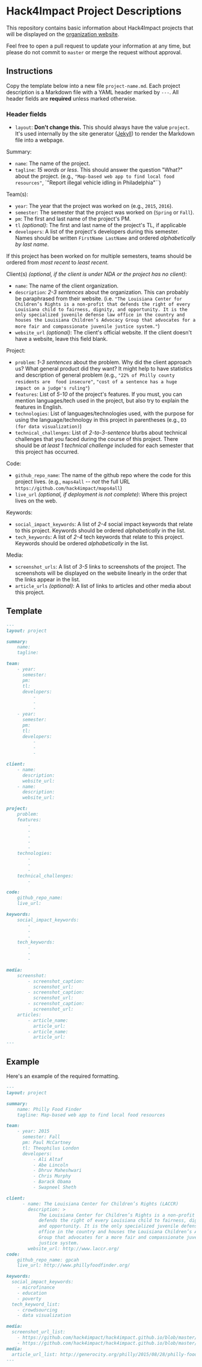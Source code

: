 # Hack4Impact Project Descriptions

This repository contains basic information about Hack4Impact projects that will
be displayed on the [organization website](http://hack4impact.org/projects).

Feel free to open a pull request to update your information at any time, but
please do not commit to `master` or merge the request without approval.


## Instructions

Copy the template below into a new file `project-name.md`. Each project
description is a Markdown file with a YAML header marked by `---`. All 
header fields are **required** unless marked otherwise.

### Header fields

- `layout`: **Don't change this.** This should always have the value `project`.
  It's used internally by the site generator ([Jekyll](https://jekyllrb.com/))
  to render the Markdown file into a webpage.

Summary:

- `name`: The name of the project.
- `tagline`: *15 words or less*. This should answer the question "What?" about
  the project. (e.g., `"Map-based web app to find local food resources"`,
`"Report illegal vehicle idling in Philadelphia"``)

Team(s):

- `year`: The year that the project was worked on (e.g., `2015`, `2016`).
- `semester`: The semester that the project was worked on (`Spring` or `Fall`).
- `pm`: The first and last name of the project's PM.
- `tl` *(optional)*: The first and last name of the project's TL, if applicable
- `developers`: A list of the project's developers during this semester. Names
  should be written `FirstName LastName` and ordered *alphabetically by last
name*.

If this project has been worked on for multiple semesters, teams should be
ordered from *most recent* to *least recent*.

Client(s) *(optional, if the client is under NDA or the project has no
client)*:

- `name`: The name of the client organization.
- `description`: *2-3 sentences* about the organization. This can probably be
  paraphrased from their website. (i.e. `"The Louisiana Center for
Children’s Rights is a non-profit that defends the right of every Louisiana
child to fairness, dignity, and opportunity. It is the only specialized
juvenile defense law office in the country and houses the Louisiana Children’s
Advocacy Group that advocates for a more fair and compassionate juvenile
justice system."`)
- `website_url` *(optional)*: The client's official website. If the client
  doesn't have a website, leave this field blank.

Project:

- `problem`: *1-3 sentences* about the problem. Why did the client approach us?
  What general product did they want? It might help to have
statistics and description of general problem (e.g., `"22% of Philly county residents are 
food insecure"`, `"cost of a sentence has a huge impact on a judge's ruling"`)
- `features`: List of *5-10* of the project's features. If you must, you can
  mention languages/tech used in the project, but also try to explain the
features in English.
- `technologies`: List of languages/technologies used, with the purpose for
  using the language/technology in this project in parentheses (e.g., `D3 (for
data visualization)`)
- `technical_challenges`: List of *2-to-3-sentence* blurbs about technical
  challenges that you faced during the course of this project. There should be
*at least 1 technical challenge* included for each semester that this project has
occurred.

Code:

- `github_repo_name`: The name of the github repo where the code for this
  project lives. (e.g., `maps4all` -- *not* the full URL
`https://github.com/hack4impact/maps4all`)
- `live_url` *(optional, if deployment is not complete)*: Where this project
  lives on the web.

Keywords:

- `social_impact_keywords`: A list of *2-4* social impact keywords that relate to
  this project. Keywords should be ordered *alphabetically* in the list.
- `tech_keywords`: A list of *2-4* tech keywords that relate to this project.
  Keywords should be ordered *alphabetically* in the list.

Media:

- `screenshot_urls`: A list of *3-5* links to screenshots of the project. The
  screenshots will be displayed on the website linearly in the order that the
links appear in the list.
- `article_urls` *(optional)*: A list of links to articles and other media
  about this project.

## Template

```markdown
---
layout: project

summary:
    name:
    tagline:

team:
    - year:
      semester:
      pm:
      tl:
      developers:
          -
          -
          -
    - year:
      semester:
      pm:
      tl:
      developers:
          -
          -
          -

client:
    - name:
      description:
      website_url:
    - name:
      description:
      website_url:

project:
    problem:
    features:
        -
        -
        -
        -
        -
    technologies:
        -
        -
        -
    technical_challenges:
        -

code:
    github_repo_name:
    live_url:

keywords:
    social_impact_keywords:
        -
        -
        -
    tech_keywords:
        -
        -
        -

media:
    screenshot:
        - screenshot_caption:
          screenshot_url:
        - screenshot_caption:
          screenshot_url:
        - screenshot_caption:
          screenshot_url:
    articles:
        - article_name:
          article_url:
        - article_name:
          article_url:
---

```

## Example

Here's an example of the required formatting.

```markdown
---
layout: project

summary:
    name: Philly Food Finder
    tagline: Map-based web app to find local food resources

team:
    - year: 2015
      semester: Fall
      pm: Paul McCartney
      tl: Theophilus London
      developers:
          - Ali Altaf
          - Abe Lincoln
          - Dhruv Maheshwari
          - Chris Murphy
          - Barack Obama
          - Swapneel Sheth

client:
      - name: The Louisiana Center for Children’s Rights (LACCR)
        description: >
            The Louisiana Center for Children’s Rights is a non-profit that
            defends the right of every Louisiana child to fairness, dignity,
            and opportunity. It is the only specialized juvenile defense law
            office in the country and houses the Louisiana Children’s Advocacy
            Group that advocates for a more fair and compassionate juvenile
            justice system.
        website_url: http://www.laccr.org/
code:
    github_repo_name: gpcah
    live_url: http://www.phillyfoodfinder.org/

keywords:
  social_impact_keywords:
    - microfinance
    - education
    - poverty
  tech_keyword_list:
    - crowdsourcing
    - data visualization

media:
  screenshot_url_list:
    - https://github.com/hack4impact/hack4impact.github.io/blob/master/projects/spring-2015/givology/ss01.png
    - https://github.com/hack4impact/hack4impact.github.io/blob/master/projects/spring-2015/givology/ss02.png
media:
  article_url_list: http://generocity.org/philly/2015/08/28/philly-food-finder-app-makes-finding-affordable-food-easier/
---
```
